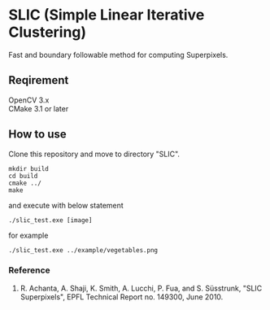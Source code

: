# SLIC (Simple Linear Iterative Clustering)
Fast and boundary followable method for computing Superpixels.

## Reqirement
OpenCV 3.x<br>
CMake 3.1 or later

## How to use
Clone this repository and move to directory "SLIC".
```
mkdir build
cd build
cmake ../
make
```
and execute with below statement
```
./slic_test.exe [image]
```
for example
```
./slic_test.exe ../example/vegetables.png
```

### Reference
1. R. Achanta, A. Shaji, K. Smith, A. Lucchi, P. Fua, and S. Süsstrunk, "SLIC Superpixels", EPFL Technical Report no. 149300, June 2010.
